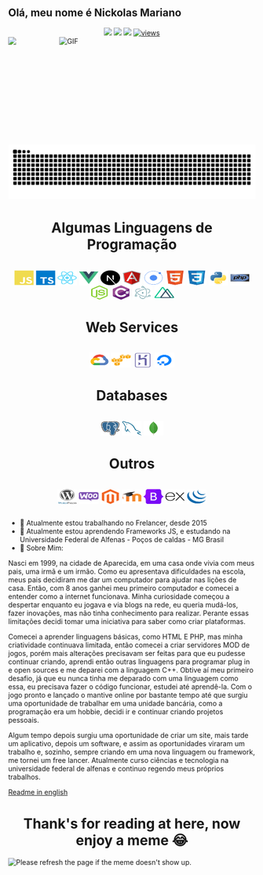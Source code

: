 
## Olá, meu nome é Nickolas Mariano
 <div align="center"> 
  <a href="https://www.nicksdesign.com.br" target="_blank"><img src="https://img.shields.io/website-on-off-green-red/http/nicksdesign.com.br.svg?style=for-the-badge" target="_blank"></a>
  <a href="https://instagram.com/nickmarianoo" target="_blank"><img src="https://img.shields.io/badge/-Instagram-%23E4405F?style=for-the-badge&logo=instagram&logoColor=white" target="_blank"></a>
  <a href = "mailto:nicknickolasm4@gmail.com"><img src="https://img.shields.io/badge/-Gmail-%23333?style=for-the-badge&logo=gmail&logoColor=white" target="_blank"></a>
    <a href="https://github.com/DenverCoder1/Simple-View-Counter">
    <img alt="views" title="GitHub profile views" src="https://freshidea.com/jonah/app/DenverCoder1-profile-views"/></a>

 
 
 
</div>
 
<div>
  <a href="https://github.com/">
  <img height="180em" src="https://github-readme-stats.vercel.app/api?username=nicknickolasm4&show_icons=true&include_all_commits=true&count_private=true"/>
  <img align="right" alt="GIF" src="https://github.com/abhisheknaiidu/abhisheknaiidu/blob/master/code.gif?raw=true" width="400" height="220" />
  
 </a>
  </div>
 
 ![Snake animation](https://raw.githubusercontent.com/nicknickolasm4/nicknickolasm4/main/output/github-user-contribution.svg)
 
 <h1 align='center'>Algumas Linguagens de Programação</h1>
 
<div style="display: inline_block" align='center'><br>
  <img align="center" alt="Nick-Js" height="30" width="40" src="https://raw.githubusercontent.com/devicons/devicon/master/icons/javascript/javascript-plain.svg">
  <img align="center" alt="Nick-Ts" height="30" width="40" src="https://raw.githubusercontent.com/devicons/devicon/master/icons/typescript/typescript-plain.svg">
  <img align="center" alt="Nick-React" height="30" width="40" src="https://raw.githubusercontent.com/devicons/devicon/master/icons/react/react-original.svg">
  <img align="center" alt="Nick-Vuejs" height="30" width="40" src="https://raw.githubusercontent.com/devicons/devicon/master/icons/vuejs/vuejs-original.svg">
  <img align="center" alt="Nick-Nextjs" height="30" width="40" src="https://raw.githubusercontent.com/devicons/devicon/master/icons/nextjs/nextjs-original.svg">
  <img align="center" alt="Nick-AngularJs" height="30" width="40" src="https://raw.githubusercontent.com/devicons/devicon/master/icons/angularjs/angularjs-original.svg">
  <img align="center" alt="Nick-Ionic" height="30" width="40" src="https://raw.githubusercontent.com/devicons/devicon/master/icons/ionic/ionic-original.svg">
  <img align="center" alt="Nick-HTML" height="30" width="40" src="https://raw.githubusercontent.com/devicons/devicon/master/icons/html5/html5-original.svg">
  <img align="center" alt="Nick-CSS" height="30" width="40" src="https://raw.githubusercontent.com/devicons/devicon/master/icons/css3/css3-original.svg">
  <img align="center" alt="Nick-Python" height="30" width="40" src="https://raw.githubusercontent.com/devicons/devicon/master/icons/python/python-original.svg">
  <img align="center" alt="Nick-PHP" height="30" width="40" src="https://raw.githubusercontent.com/devicons/devicon/master/icons/php/php-original.svg">
  <img align="center" alt="Nick-Nodejs" height="30" width="40" src="https://raw.githubusercontent.com/devicons/devicon/master/icons/nodejs/nodejs-original.svg">
  <img align="center" alt="Nick-Csharp" height="30" width="40" src="https://raw.githubusercontent.com/devicons/devicon/master/icons/csharp/csharp-original.svg">
  <img align="center" alt="Nick-electron" height="30" width="40" src="https://raw.githubusercontent.com/devicons/devicon/master/icons/electron/electron-original.svg">
  <img align="center" alt="Nick-nuxtjs" height="30" width="40" src="https://raw.githubusercontent.com/devicons/devicon/master/icons/nuxtjs/nuxtjs-original.svg">
</div>
 
 <h1 align='center'>Web Services</h1>

<div style="display: inline_block" align='center'><br> 
  <img align="center" alt="Nick-Gcp" height="30" width="40" src="https://raw.githubusercontent.com/devicons/devicon/master/icons/googlecloud/googlecloud-original.svg">
  <img align="center" alt="Nick-Aws" height="30" width="40" src="https://raw.githubusercontent.com/devicons/devicon/master/icons/amazonwebservices/amazonwebservices-original.svg">
  <img align="center" alt="Nick-Heroku" height="30" width="40" src="https://raw.githubusercontent.com/devicons/devicon/master/icons/heroku/heroku-original.svg">
  <img align="center" alt="Nick-digitalocean" height="30" width="40" src="https://raw.githubusercontent.com/devicons/devicon/master/icons/digitalocean/digitalocean-original.svg">
</div>
  
<h1 align='center'>Databases</h1>

<div style="display: inline_block" align='center'><br> 
  <img align="center" alt="Nick-pg" height="30" width="40" src="https://raw.githubusercontent.com/devicons/devicon/master/icons/postgresql/postgresql-original.svg">
  <img align="center" alt="Nick-mysql" height="30" width="40" src="https://raw.githubusercontent.com/devicons/devicon/master/icons/mysql/mysql-original.svg">
  <img align="center" alt="Nick-mongo" height="30" width="40" src="https://raw.githubusercontent.com/devicons/devicon/master/icons/mongodb/mongodb-original.svg">
</div>
  
  <h1 align='center'>Outros</h1>

<div style="display: inline_block" align='center'><br> 
  <img align="center" alt="Nick-wordpress" height="30" width="40" src="https://raw.githubusercontent.com/devicons/devicon/master/icons/wordpress/wordpress-original.svg">
  <img align="center" alt="Nick-woocommerce" height="30" width="40" src="https://raw.githubusercontent.com/devicons/devicon/master/icons/woocommerce/woocommerce-original.svg">
  <img align="center" alt="Nick-magento" height="30" width="40" src="https://raw.githubusercontent.com/devicons/devicon/master/icons/magento/magento-original.svg">
  <img align="center" alt="Nick-moodle" height="30" width="40" src="https://raw.githubusercontent.com/devicons/devicon/master/icons/moodle/moodle-original.svg">
  <img align="center" alt="Nick-bootstrap" height="30" width="40" src="https://raw.githubusercontent.com/devicons/devicon/master/icons/bootstrap/bootstrap-original.svg">
  <img align="center" alt="Nick-express" height="30" width="40" src="https://raw.githubusercontent.com/devicons/devicon/master/icons/express/express-original.svg">
  <img align="center" alt="Nick-jquery" height="30" width="40" src="https://raw.githubusercontent.com/devicons/devicon/master/icons/jquery/jquery-original.svg">
</div>
    
##

- 🔭 Atualmente estou trabalhando no Frelancer, desde 2015
- 🌱 Atualmente estou aprendendo Frameworks JS, e estudando na Universidade Federal de Alfenas - Poços de caldas - MG Brasil
- 💬 Sobre Mim:
<p>
Nasci em 1999, na cidade de Aparecida, em uma casa onde vivia com meus pais, uma irmã e um irmão. Como eu apresentava dificuldades na escola, meus pais decidiram me dar um computador para ajudar nas lições de casa. Então, com 8 anos ganhei meu primeiro computador e comecei a entender como a internet funcionava. Minha curiosidade começou a despertar enquanto eu jogava e via blogs na rede, eu queria mudá-los, fazer inovações, mas não tinha conhecimento para realizar. Perante essas limitações decidi tomar uma iniciativa para saber como criar plataformas. 
</p><p>
Comecei a aprender linguagens básicas, como HTML E PHP, mas minha criatividade continuava limitada, então comecei a criar servidores MOD de jogos, porém mais alterações precisavam ser feitas para que eu pudesse continuar criando, aprendi então outras linguagens para programar plug in e open sources e me deparei com a linguagem C++. Obtive aí meu primeiro desafio, já que eu nunca tinha me deparado com uma linguagem como essa, eu precisava fazer o código funcionar, estudei até aprendê-la. Com o jogo pronto e lançado o mantive online por bastante tempo até que surgiu uma oportunidade de trabalhar em uma unidade bancária, como a programação era um hobbie, decidi ir e continuar criando projetos pessoais.  
</p><p>
Algum tempo depois surgiu uma oportunidade de criar um site, mais tarde um aplicativo, depois um software, e assim as oportunidades viraram um trabalho e, sozinho, sempre criando em uma nova linguagem ou framework, me tornei um free lancer. Atualmente curso ciências e tecnologia na universidade federal de alfenas e continuo regendo meus próprios trabalhos. 
<p>
 
 <a href="/README.md">Readme in english</a>
 
 <h1 align='center'>Thank's for reading at here, now enjoy a meme 😂</h1>

 
 <img src='https://random-memer.herokuapp.com/' title="Meme" alt="Please refresh the page if the meme doesn't show up.">
